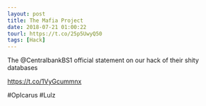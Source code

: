 ```yaml
---
layout: post
title: The Mafia Project
date: 2018-07-21 01:00:22
tourl: https://t.co/25p5UwyQ50
tags: [Hack]
---
```

The @CentralbankBS1 official statement on our hack of their shity databases

https://t.co/1VyGcummnx

#OpIcarus #Lulz